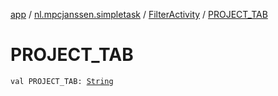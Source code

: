 [app](../../index.md) / [nl.mpcjanssen.simpletask](../index.md) / [FilterActivity](index.md) / [PROJECT_TAB](.)

# PROJECT_TAB

`val PROJECT_TAB: `[`String`](https://kotlinlang.org/api/latest/jvm/stdlib/kotlin/-string/index.html)